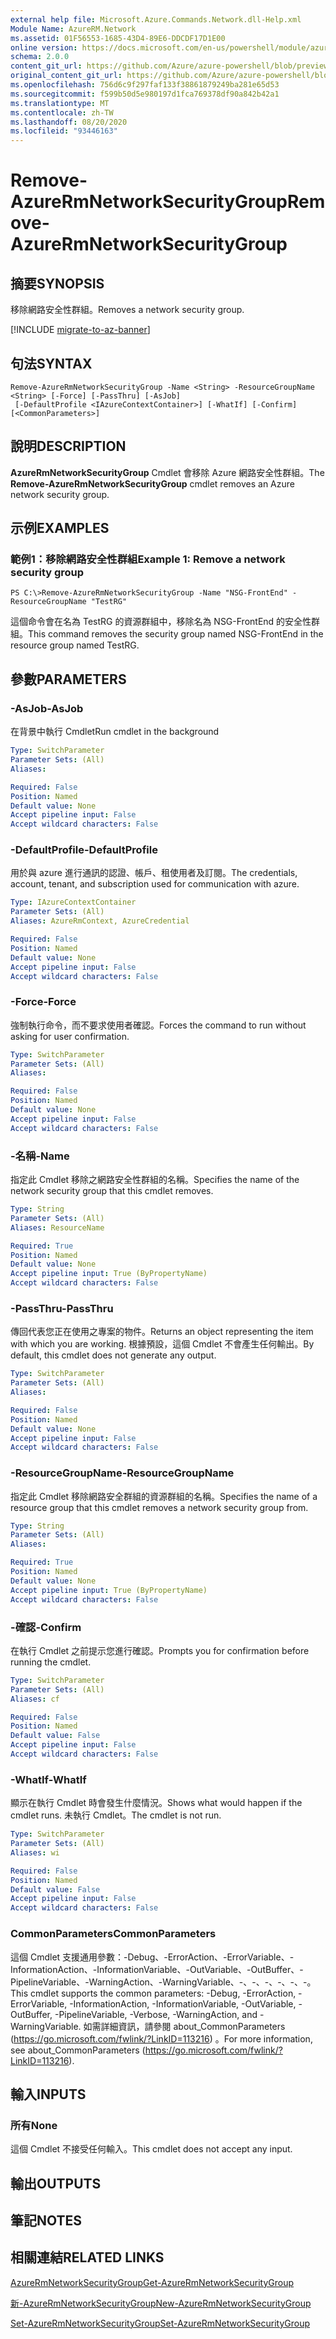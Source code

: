 ```yaml
---
external help file: Microsoft.Azure.Commands.Network.dll-Help.xml
Module Name: AzureRM.Network
ms.assetid: 01F56553-1685-43D4-89E6-DDCDF17D1E00
online version: https://docs.microsoft.com/en-us/powershell/module/azurerm.network/remove-azurermnetworksecuritygroup
schema: 2.0.0
content_git_url: https://github.com/Azure/azure-powershell/blob/preview/src/ResourceManager/Network/Commands.Network/help/Remove-AzureRmNetworkSecurityGroup.md
original_content_git_url: https://github.com/Azure/azure-powershell/blob/preview/src/ResourceManager/Network/Commands.Network/help/Remove-AzureRmNetworkSecurityGroup.md
ms.openlocfilehash: 756d6c9f297faf133f38861879249ba281e65d53
ms.sourcegitcommit: f599b50d5e980197d1fca769378df90a842b42a1
ms.translationtype: MT
ms.contentlocale: zh-TW
ms.lasthandoff: 08/20/2020
ms.locfileid: "93446163"
---
```

# <span data-ttu-id="ec560-101">Remove-AzureRmNetworkSecurityGroup</span><span class="sxs-lookup"><span data-stu-id="ec560-101">Remove-AzureRmNetworkSecurityGroup</span></span>

## <span data-ttu-id="ec560-102">摘要</span><span class="sxs-lookup"><span data-stu-id="ec560-102">SYNOPSIS</span></span>
<span data-ttu-id="ec560-103">移除網路安全性群組。</span><span class="sxs-lookup"><span data-stu-id="ec560-103">Removes a network security group.</span></span>

[!INCLUDE [migrate-to-az-banner](../../includes/migrate-to-az-banner.md)]

## <span data-ttu-id="ec560-104">句法</span><span class="sxs-lookup"><span data-stu-id="ec560-104">SYNTAX</span></span>

```
Remove-AzureRmNetworkSecurityGroup -Name <String> -ResourceGroupName <String> [-Force] [-PassThru] [-AsJob]
 [-DefaultProfile <IAzureContextContainer>] [-WhatIf] [-Confirm] [<CommonParameters>]
```

## <span data-ttu-id="ec560-105">說明</span><span class="sxs-lookup"><span data-stu-id="ec560-105">DESCRIPTION</span></span>
<span data-ttu-id="ec560-106">**AzureRmNetworkSecurityGroup** Cmdlet 會移除 Azure 網路安全性群組。</span><span class="sxs-lookup"><span data-stu-id="ec560-106">The **Remove-AzureRmNetworkSecurityGroup** cmdlet removes an Azure network security group.</span></span>

## <span data-ttu-id="ec560-107">示例</span><span class="sxs-lookup"><span data-stu-id="ec560-107">EXAMPLES</span></span>

### <span data-ttu-id="ec560-108">範例1：移除網路安全性群組</span><span class="sxs-lookup"><span data-stu-id="ec560-108">Example 1: Remove a network security group</span></span>
```
PS C:\>Remove-AzureRmNetworkSecurityGroup -Name "NSG-FrontEnd" -ResourceGroupName "TestRG"
```

<span data-ttu-id="ec560-109">這個命令會在名為 TestRG 的資源群組中，移除名為 NSG-FrontEnd 的安全性群組。</span><span class="sxs-lookup"><span data-stu-id="ec560-109">This command removes the security group named NSG-FrontEnd in the resource group named TestRG.</span></span>

## <span data-ttu-id="ec560-110">參數</span><span class="sxs-lookup"><span data-stu-id="ec560-110">PARAMETERS</span></span>

### <span data-ttu-id="ec560-111">-AsJob</span><span class="sxs-lookup"><span data-stu-id="ec560-111">-AsJob</span></span>
<span data-ttu-id="ec560-112">在背景中執行 Cmdlet</span><span class="sxs-lookup"><span data-stu-id="ec560-112">Run cmdlet in the background</span></span>

```yaml
Type: SwitchParameter
Parameter Sets: (All)
Aliases: 

Required: False
Position: Named
Default value: None
Accept pipeline input: False
Accept wildcard characters: False
```

### <span data-ttu-id="ec560-113">-DefaultProfile</span><span class="sxs-lookup"><span data-stu-id="ec560-113">-DefaultProfile</span></span>
<span data-ttu-id="ec560-114">用於與 azure 進行通訊的認證、帳戶、租使用者及訂閱。</span><span class="sxs-lookup"><span data-stu-id="ec560-114">The credentials, account, tenant, and subscription used for communication with azure.</span></span>

```yaml
Type: IAzureContextContainer
Parameter Sets: (All)
Aliases: AzureRmContext, AzureCredential

Required: False
Position: Named
Default value: None
Accept pipeline input: False
Accept wildcard characters: False
```

### <span data-ttu-id="ec560-115">-Force</span><span class="sxs-lookup"><span data-stu-id="ec560-115">-Force</span></span>
<span data-ttu-id="ec560-116">強制執行命令，而不要求使用者確認。</span><span class="sxs-lookup"><span data-stu-id="ec560-116">Forces the command to run without asking for user confirmation.</span></span>

```yaml
Type: SwitchParameter
Parameter Sets: (All)
Aliases: 

Required: False
Position: Named
Default value: None
Accept pipeline input: False
Accept wildcard characters: False
```

### <span data-ttu-id="ec560-117">-名稱</span><span class="sxs-lookup"><span data-stu-id="ec560-117">-Name</span></span>
<span data-ttu-id="ec560-118">指定此 Cmdlet 移除之網路安全性群組的名稱。</span><span class="sxs-lookup"><span data-stu-id="ec560-118">Specifies the name of the network security group that this cmdlet removes.</span></span>

```yaml
Type: String
Parameter Sets: (All)
Aliases: ResourceName

Required: True
Position: Named
Default value: None
Accept pipeline input: True (ByPropertyName)
Accept wildcard characters: False
```

### <span data-ttu-id="ec560-119">-PassThru</span><span class="sxs-lookup"><span data-stu-id="ec560-119">-PassThru</span></span>
<span data-ttu-id="ec560-120">傳回代表您正在使用之專案的物件。</span><span class="sxs-lookup"><span data-stu-id="ec560-120">Returns an object representing the item with which you are working.</span></span>
<span data-ttu-id="ec560-121">根據預設，這個 Cmdlet 不會產生任何輸出。</span><span class="sxs-lookup"><span data-stu-id="ec560-121">By default, this cmdlet does not generate any output.</span></span>

```yaml
Type: SwitchParameter
Parameter Sets: (All)
Aliases: 

Required: False
Position: Named
Default value: None
Accept pipeline input: False
Accept wildcard characters: False
```

### <span data-ttu-id="ec560-122">-ResourceGroupName</span><span class="sxs-lookup"><span data-stu-id="ec560-122">-ResourceGroupName</span></span>
<span data-ttu-id="ec560-123">指定此 Cmdlet 移除網路安全群組的資源群組的名稱。</span><span class="sxs-lookup"><span data-stu-id="ec560-123">Specifies the name of a resource group that this cmdlet removes a network security group from.</span></span>

```yaml
Type: String
Parameter Sets: (All)
Aliases: 

Required: True
Position: Named
Default value: None
Accept pipeline input: True (ByPropertyName)
Accept wildcard characters: False
```

### <span data-ttu-id="ec560-124">-確認</span><span class="sxs-lookup"><span data-stu-id="ec560-124">-Confirm</span></span>
<span data-ttu-id="ec560-125">在執行 Cmdlet 之前提示您進行確認。</span><span class="sxs-lookup"><span data-stu-id="ec560-125">Prompts you for confirmation before running the cmdlet.</span></span>

```yaml
Type: SwitchParameter
Parameter Sets: (All)
Aliases: cf

Required: False
Position: Named
Default value: False
Accept pipeline input: False
Accept wildcard characters: False
```

### <span data-ttu-id="ec560-126">-WhatIf</span><span class="sxs-lookup"><span data-stu-id="ec560-126">-WhatIf</span></span>
<span data-ttu-id="ec560-127">顯示在執行 Cmdlet 時會發生什麼情況。</span><span class="sxs-lookup"><span data-stu-id="ec560-127">Shows what would happen if the cmdlet runs.</span></span>
<span data-ttu-id="ec560-128">未執行 Cmdlet。</span><span class="sxs-lookup"><span data-stu-id="ec560-128">The cmdlet is not run.</span></span>

```yaml
Type: SwitchParameter
Parameter Sets: (All)
Aliases: wi

Required: False
Position: Named
Default value: False
Accept pipeline input: False
Accept wildcard characters: False
```

### <span data-ttu-id="ec560-129">CommonParameters</span><span class="sxs-lookup"><span data-stu-id="ec560-129">CommonParameters</span></span>
<span data-ttu-id="ec560-130">這個 Cmdlet 支援通用參數：-Debug、-ErrorAction、-ErrorVariable、-InformationAction、-InformationVariable、-OutVariable、-OutBuffer、-PipelineVariable、-WarningAction、-WarningVariable、-、-、-、-、-、-。</span><span class="sxs-lookup"><span data-stu-id="ec560-130">This cmdlet supports the common parameters: -Debug, -ErrorAction, -ErrorVariable, -InformationAction, -InformationVariable, -OutVariable, -OutBuffer, -PipelineVariable, -Verbose, -WarningAction, and -WarningVariable.</span></span> <span data-ttu-id="ec560-131">如需詳細資訊，請參閱 about_CommonParameters (https://go.microsoft.com/fwlink/?LinkID=113216) 。</span><span class="sxs-lookup"><span data-stu-id="ec560-131">For more information, see about_CommonParameters (https://go.microsoft.com/fwlink/?LinkID=113216).</span></span>

## <span data-ttu-id="ec560-132">輸入</span><span class="sxs-lookup"><span data-stu-id="ec560-132">INPUTS</span></span>

### <span data-ttu-id="ec560-133">所有</span><span class="sxs-lookup"><span data-stu-id="ec560-133">None</span></span>
<span data-ttu-id="ec560-134">這個 Cmdlet 不接受任何輸入。</span><span class="sxs-lookup"><span data-stu-id="ec560-134">This cmdlet does not accept any input.</span></span>

## <span data-ttu-id="ec560-135">輸出</span><span class="sxs-lookup"><span data-stu-id="ec560-135">OUTPUTS</span></span>

## <span data-ttu-id="ec560-136">筆記</span><span class="sxs-lookup"><span data-stu-id="ec560-136">NOTES</span></span>

## <span data-ttu-id="ec560-137">相關連結</span><span class="sxs-lookup"><span data-stu-id="ec560-137">RELATED LINKS</span></span>

[<span data-ttu-id="ec560-138">AzureRmNetworkSecurityGroup</span><span class="sxs-lookup"><span data-stu-id="ec560-138">Get-AzureRmNetworkSecurityGroup</span></span>](./Get-AzureRmNetworkSecurityGroup.md)

[<span data-ttu-id="ec560-139">新-AzureRmNetworkSecurityGroup</span><span class="sxs-lookup"><span data-stu-id="ec560-139">New-AzureRmNetworkSecurityGroup</span></span>](./New-AzureRmNetworkSecurityGroup.md)

[<span data-ttu-id="ec560-140">Set-AzureRmNetworkSecurityGroup</span><span class="sxs-lookup"><span data-stu-id="ec560-140">Set-AzureRmNetworkSecurityGroup</span></span>](./Set-AzureRmNetworkSecurityGroup.md)


